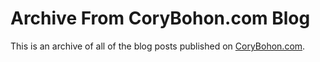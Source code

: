 # Archive From CoryBohon.com Blog

This is an archive of all of the blog posts published on [CoryBohon.com](http://corybohon.com). 
